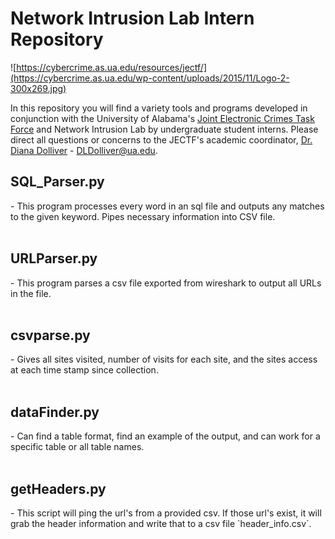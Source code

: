 # Network Intrusion Lab Intern Repository
![https://cybercrime.as.ua.edu/resources/jectf/](https://cybercrime.as.ua.edu/wp-content/uploads/2015/11/Logo-2-300x269.jpg)

In this repository you will find a variety tools and programs developed in conjunction with the University of Alabama's [Joint Electronic Crimes Task Force](https://cybercrime.as.ua.edu/resources/jectf/) and Network Intrusion Lab by undergraduate student interns. Please direct all questions or concerns to the JECTF's academic coordinator, [Dr. Diana Dolliver](https://cj.ua.edu/profiles/diana-dolliver/) - DLDolliver@ua.edu.

<h2> SQL_Parser.py </h2> - This program processes every word in an sql file and outputs any matches to the given keyword. Pipes necessary information into CSV file.

</br>
</br>

<h2> URLParser.py </h2> - This program parses a csv file exported from wireshark to output all URLs in the file.

</br>
</br>

<h2> csvparse.py </h2> - Gives all sites visited, number of visits for each site, and the sites access at each time stamp since collection.

</br>
</br>

<h2> dataFinder.py </h2> - Can find a table format, find an example of the output, and can work for a specific table or all table names.

</br>
</br>

<h2> getHeaders.py </h2> - This script will ping the url's from a provided csv. If those url's exist, it will grab the header information and write that to a csv file `header_info.csv`.

